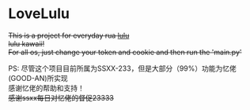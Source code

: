 # LoveLulu
~~This is a project for everyday rua [lulu](https://space.bilibili.com/21243747/)  
lulu kawaii!  
For all os, just change your token and cookie and then run the 'main.py'~~

PS: 尽管这个项目目前所属为SSXX-233，但是大部分（99%）功能为忆佬(GOOD-AN)所实现  
感谢忆佬的帮助和支持！  
~~感谢ssxx每日对忆佬的督促23333~~

